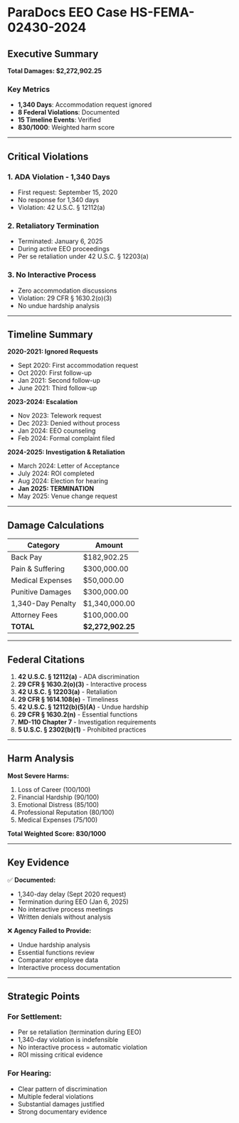 # ParaDocs EEO Case HS-FEMA-02430-2024

## Executive Summary
**Total Damages: $2,272,902.25**

### Key Metrics
- **1,340 Days**: Accommodation request ignored
- **8 Federal Violations**: Documented
- **15 Timeline Events**: Verified
- **830/1000**: Weighted harm score

---

## Critical Violations

### 1. ADA Violation - 1,340 Days
- First request: September 15, 2020
- No response for 1,340 days
- Violation: 42 U.S.C. § 12112(a)

### 2. Retaliatory Termination
- Terminated: January 6, 2025
- During active EEO proceedings
- Per se retaliation under 42 U.S.C. § 12203(a)

### 3. No Interactive Process
- Zero accommodation discussions
- Violation: 29 CFR § 1630.2(o)(3)
- No undue hardship analysis

---

## Timeline Summary

**2020-2021: Ignored Requests**
- Sept 2020: First accommodation request
- Oct 2020: First follow-up
- Jan 2021: Second follow-up
- June 2021: Third follow-up

**2023-2024: Escalation**
- Nov 2023: Telework request
- Dec 2023: Denied without process
- Jan 2024: EEO counseling
- Feb 2024: Formal complaint filed

**2024-2025: Investigation & Retaliation**
- March 2024: Letter of Acceptance
- July 2024: ROI completed
- Aug 2024: Election for hearing
- **Jan 2025: TERMINATION**
- May 2025: Venue change request

---

## Damage Calculations

| Category | Amount |
|----------|--------|
| Back Pay | $182,902.25 |
| Pain & Suffering | $300,000.00 |
| Medical Expenses | $50,000.00 |
| Punitive Damages | $300,000.00 |
| 1,340-Day Penalty | $1,340,000.00 |
| Attorney Fees | $100,000.00 |
| **TOTAL** | **$2,272,902.25** |

---

## Federal Citations

1. **42 U.S.C. § 12112(a)** - ADA discrimination
2. **29 CFR § 1630.2(o)(3)** - Interactive process
3. **42 U.S.C. § 12203(a)** - Retaliation
4. **29 CFR § 1614.108(e)** - Timeliness
5. **42 U.S.C. § 12112(b)(5)(A)** - Undue hardship
6. **29 CFR § 1630.2(n)** - Essential functions
7. **MD-110 Chapter 7** - Investigation requirements
8. **5 U.S.C. § 2302(b)(1)** - Prohibited practices

---

## Harm Analysis

**Most Severe Harms:**
1. Loss of Career (100/100)
2. Financial Hardship (90/100)
3. Emotional Distress (85/100)
4. Professional Reputation (80/100)
5. Medical Expenses (75/100)

**Total Weighted Score: 830/1000**

---

## Key Evidence

✅ **Documented:**
- 1,340-day delay (Sept 2020 request)
- Termination during EEO (Jan 6, 2025)
- No interactive process meetings
- Written denials without analysis

❌ **Agency Failed to Provide:**
- Undue hardship analysis
- Essential functions review
- Comparator employee data
- Interactive process documentation

---

## Strategic Points

### For Settlement:
- Per se retaliation (termination during EEO)
- 1,340-day violation is indefensible
- No interactive process = automatic violation
- ROI missing critical evidence

### For Hearing:
- Clear pattern of discrimination
- Multiple federal violations
- Substantial damages justified
- Strong documentary evidence 